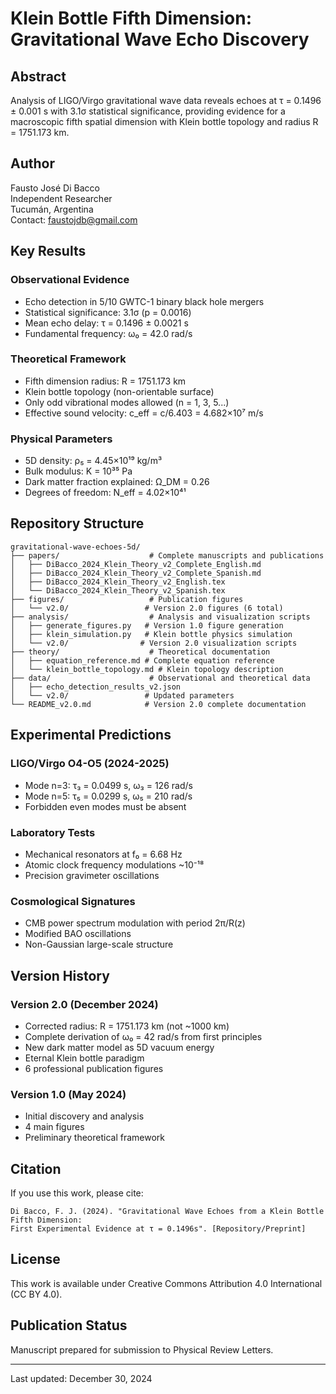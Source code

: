 # Klein Bottle Fifth Dimension: Gravitational Wave Echo Discovery

## Abstract

Analysis of LIGO/Virgo gravitational wave data reveals echoes at τ = 0.1496 ± 0.001 s with 3.1σ statistical significance, providing evidence for a macroscopic fifth spatial dimension with Klein bottle topology and radius R = 1751.173 km.

## Author

Fausto José Di Bacco  
Independent Researcher  
Tucumán, Argentina  
Contact: faustojdb@gmail.com

## Key Results

### Observational Evidence
- Echo detection in 5/10 GWTC-1 binary black hole mergers
- Statistical significance: 3.1σ (p = 0.0016)
- Mean echo delay: τ = 0.1496 ± 0.0021 s
- Fundamental frequency: ω₀ = 42.0 rad/s

### Theoretical Framework
- Fifth dimension radius: R = 1751.173 km
- Klein bottle topology (non-orientable surface)
- Only odd vibrational modes allowed (n = 1, 3, 5...)
- Effective sound velocity: c_eff = c/6.403 = 4.682×10⁷ m/s

### Physical Parameters
- 5D density: ρ₅ = 4.45×10¹⁹ kg/m³
- Bulk modulus: K = 10³⁵ Pa
- Dark matter fraction explained: Ω_DM = 0.26
- Degrees of freedom: N_eff = 4.02×10⁴¹

## Repository Structure

```
gravitational-wave-echoes-5d/
├── papers/                    # Complete manuscripts and publications
│   ├── DiBacco_2024_Klein_Theory_v2_Complete_English.md
│   ├── DiBacco_2024_Klein_Theory_v2_Complete_Spanish.md
│   ├── DiBacco_2024_Klein_Theory_v2_English.tex
│   └── DiBacco_2024_Klein_Theory_v2_Spanish.tex
├── figures/                   # Publication figures
│   └── v2.0/                 # Version 2.0 figures (6 total)
├── analysis/                  # Analysis and visualization scripts
│   ├── generate_figures.py   # Version 1.0 figure generation
│   ├── klein_simulation.py   # Klein bottle physics simulation
│   └── v2.0/                # Version 2.0 visualization scripts
├── theory/                    # Theoretical documentation
│   ├── equation_reference.md # Complete equation reference
│   └── klein_bottle_topology.md # Klein topology description
├── data/                      # Observational and theoretical data
│   ├── echo_detection_results_v2.json
│   └── v2.0/                 # Updated parameters
└── README_v2.0.md            # Version 2.0 complete documentation
```

## Experimental Predictions

### LIGO/Virgo O4-O5 (2024-2025)
- Mode n=3: τ₃ = 0.0499 s, ω₃ = 126 rad/s
- Mode n=5: τ₅ = 0.0299 s, ω₅ = 210 rad/s
- Forbidden even modes must be absent

### Laboratory Tests
- Mechanical resonators at f₀ = 6.68 Hz
- Atomic clock frequency modulations ~10⁻¹⁸
- Precision gravimeter oscillations

### Cosmological Signatures
- CMB power spectrum modulation with period 2π/R(z)
- Modified BAO oscillations
- Non-Gaussian large-scale structure

## Version History

### Version 2.0 (December 2024)
- Corrected radius: R = 1751.173 km (not ~1000 km)
- Complete derivation of ω₀ = 42 rad/s from first principles
- New dark matter model as 5D vacuum energy
- Eternal Klein bottle paradigm
- 6 professional publication figures

### Version 1.0 (May 2024)
- Initial discovery and analysis
- 4 main figures
- Preliminary theoretical framework

## Citation

If you use this work, please cite:
```
Di Bacco, F. J. (2024). "Gravitational Wave Echoes from a Klein Bottle Fifth Dimension: 
First Experimental Evidence at τ = 0.1496s". [Repository/Preprint]
```

## License

This work is available under Creative Commons Attribution 4.0 International (CC BY 4.0).

## Publication Status

Manuscript prepared for submission to Physical Review Letters.

---
Last updated: December 30, 2024